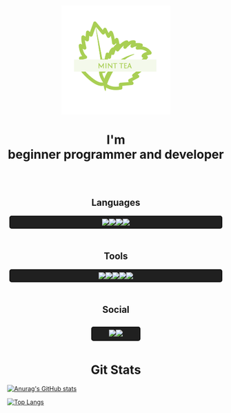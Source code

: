<html>
<head>
</head>
<body>
<p align="center"><img src="assets\minttea.png" width="50%" alt="My logo"></p>

<h1 align="center">I'm<br> beginner programmer and developer</h1>
<br><br>
<h2 align="center">Languages</h2>
<div style="border: 2px solid #101010;
border-radius: 5px;
margin: 5px;
padding: 5px;
background-color: #202020;
position: reletive;
display: flex;
aling-items: center;
justify-content: center;">
<img src="https://img.icons8.com/color/48/000000/python--v1.png">
<img src="https://img.icons8.com/color/48/000000/html-5--v1.png">
<img src="https://img.icons8.com/color/48/000000/css3.png">
<img src="https://img.icons8.com/color/48/000000/javascript--v1.png">


</div>
<br>

<h2 align="center">Tools</h2>
<div style="border: 2px solid #101010;
border-radius: 5px;
margin: 5px;
padding: 5px;
background-color: #202020;
position: reletive;
display: flex;
aling-items: center;
justify-content: center;">
<img src="https://img.icons8.com/color/50/000000/visual-studio-code-2019.png"/>

<img src="https://img.icons8.com/color/48/000000/pycharm.png"/>
<img src="https://img.icons8.com/color/48/000000/intellij-idea.png"/>
<img src="https://img.icons8.com/officel/45/000000/java-eclipse.png"/>
<img src="https://img.icons8.com/fluent/48/000000/sublime-text.png"/>
</div>

<br>

<h2 align="center">Social</h2>
<div style="
border-radius: 5px;
margin: 5px;
padding: 5px;
position: reletive;
display: flex;
aling-items: center;
justify-content: center;">
<div style="border: 2px solid #101010;
width: 100px;
border-radius: 5px;
margin: 5px;
padding: 5px;
background-color: #202020;
position: reletive;
display: flex;
aling-items: center;
justify-content: center;
">
<a href="https://vk.com/eeveewasnottaken" target="_blank"><img src="https://img.icons8.com/color/48/000000/vk-circled.png"/></a>
<a href="https://twitter.com/MintTea2077" target="_blank"><img src="https://img.icons8.com/color/48/000000/twitter-circled.png"/></a>
</div>
</div>

<h1 align="center">Git Stats</h1>
</body>
</html>

[![Anurag's GitHub stats](https://github-readme-stats.vercel.app/api?username=xMintTea&show_icons=true&theme=dracula&)](https://github.com/anuraghazra/github-readme-stats)


[![Top Langs](https://github-readme-stats.vercel.app/api/top-langs/?username=XMintTea&show_icons=true&theme=dracula&)](https://github.com/anuraghazra/github-readme-stats)


